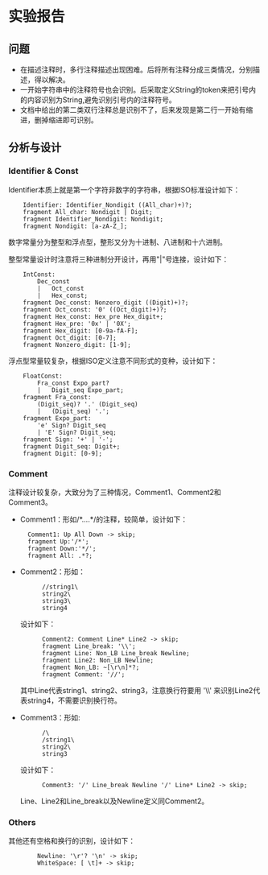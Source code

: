 # 实验报告  
## 问题  
* 在描述注释时，多行注释描述出现困难。后将所有注释分成三类情况，分别描述，得以解决。  
* 一开始字符串中的注释符号也会识别。后采取定义String的token来把引号内的内容识别为String,避免识别引号内的注释符号。    
* 文档中给出的第二类双行注释总是识别不了，后来发现是第二行一开始有缩进，删掉缩进即可识别。 
  
## 分析与设计  
### Identifier & Const  
Identifier本质上就是第一个字符非数字的字符串，根据ISO标准设计如下：  
  
        Identifier: Identifier_Nondigit ((All_char)+)?;
        fragment All_char: Nondigit | Digit;
        fragment Identifier_Nondigit: Nondigit;
        fragment Nondigit: [a-zA-Z_];    

  
数字常量分为整型和浮点型，整形又分为十进制、八进制和十六进制。  

整型常量设计时注意将三种进制分开设计，再用"|"号连接，设计如下：  
  
        IntConst: 
            Dec_const
            |   Oct_const
            |   Hex_const;
        fragment Dec_const: Nonzero_digit ((Digit)+)?;
        fragment Oct_const: '0' ((Oct_digit)+)?;
        fragment Hex_const: Hex_pre Hex_digit+;
        fragment Hex_pre: '0x' | '0X';
        fragment Hex_digit: [0-9a-fA-F];
        fragment Oct_digit: [0-7];
        fragment Nonzero_digit: [1-9];  
  
浮点型常量较复杂，根据ISO定义注意不同形式的变种，设计如下： 
  
        FloatConst:
            Fra_const Expo_part?
            |   Digit_seq Expo_part;
        fragment Fra_const: 
            (Digit_seq)? '.' (Digit_seq)
            |   (Digit_seq) '.';
        fragment Expo_part:
            'e' Sign? Digit_seq
            | 'E' Sign? Digit_seq;
        fragment Sign: '+' | '-';
        fragment Digit_seq: Digit+;
        fragment Digit: [0-9];  
  
  

### Comment  
注释设计较复杂，大致分为了三种情况，Comment1、Comment2和Comment3。  

* Comment1：形如/\*....\*/的注释，较简单，设计如下： 
 
        Comment1: Up All Down -> skip;
        fragment Up:'/*';
        fragment Down:'*/';
        fragment All: .*?;   
        
* Comment2：形如：  
 
            //string1\
            string2\
            string3\
            string4  
    设计如下：  

            Comment2: Comment Line* Line2 -> skip;
            fragment Line_break: '\\';
            fragment Line: Non_LB Line_break Newline;
            fragment Line2: Non_LB Newline;
            fragment Non_LB: ~[\r\n]*?;
            fragment Comment: '//';  
    其中Line代表string1、string2、string3，注意换行符要用 '\\\\' 来识别Line2代表string4，不需要识别换行符。

* Comment3：形如:  
  
            /\
            /string1\
            string2\
            string3  
    设计如下：  

            Comment3: '/' Line_break Newline '/' Line* Line2 -> skip;  
    Line、Line2和Line_break以及Newline定义同Comment2。  
  
### Others  
其他还有空格和换行的识别，设计如下：  

            Newline: '\r'? '\n' -> skip;
            WhiteSpace: [ \t]+ -> skip;

